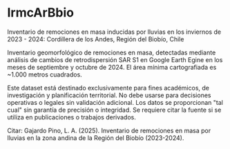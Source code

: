 # IrmcArBbio


Inventario de remociones en masa inducidas por lluvias en los inviernos de 2023 - 2024: Cordillera de los Andes, Región del Biobío, Chile

Inventario geomorfológico de remociones en masa, detectadas mediante análisis de cambios de retrodispersión SAR S1 en Google Earth Egine en los meses de septiembre y octubre de 2024. El área mínima cartografiada es ~1.000 metros cuadrados. 

Este dataset está destinado exclusivamente para fines académicos, de investigación y planificación territorial. No debe usarse para decisiones operativas o legales sin validación adicional. Los datos se proporcionan "tal cual" sin garantía de precisión o integridad. Se requiere citar la fuente si se utiliza en publicaciones o trabajos derivados.

Citar:
Gajardo Pino, L. A. (2025). Inventario de remociones en masa por lluvias en la zona andina de la Región del Biobío (2023-2024). 


